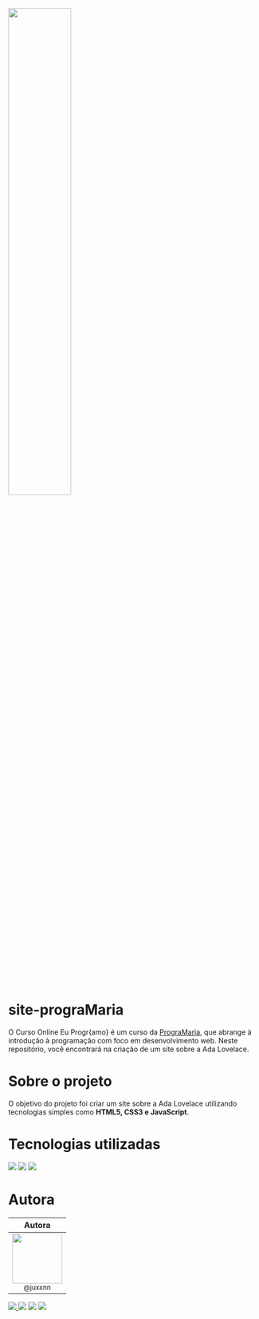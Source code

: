 <img src="https://imgur.com/JKE1PRD.jpg" width="50%"/> 


# site-prograMaria
O Curso Online Eu Progr{amo} é um curso da [PrograMaria](https://www.programaria.org/), que abrange à introdução à programação com foco em desenvolvimento web.
Neste repositório, você encontrará na criação de um site sobre a Ada Lovelace. 


# Sobre o projeto
O objetivo do projeto foi criar um site sobre a Ada Lovelace utilizando tecnologias simples como <b>HTML5, CSS3 e JavaScript</b>.

# Tecnologias utilizadas
<img src="https://img.shields.io/badge/HTML5-E34F26?style=for-the-badge&logo=html5&logoColor=white"/> <img src="https://img.shields.io/badge/CSS3-1572B6?style=for-the-badge&logo=css3&logoColor=white"/> <img src="https://img.shields.io/badge/JavaScript-323330?style=for-the-badge&logo=javascript&logoColor=F7DF1E"/>

# Autora

| Autora | 
| :---: | 
| [<img src="https://github.com/juxxnn.png?size=100" width=100><br><sub>@juxxnn</sub>](https://github.com/juxxnn) |
<div> 
  <a href="https://www.linkedin.com/in/julianatadeudasilva/" target="_blank"><img src="https://img.shields.io/badge/LinkedIn-0077B5?style=for-the-badge&logo=linkedin&logoColor=white"> </a>
  <a href="https://t.me/juxxnn" target="_blank"><img src="https://img.shields.io/badge/Telegram-2CA5E0?style=for-the-badge&logo=telegram&logoColor=white"></a>
  <a href="https://discord.gg/juxxnn#2841" target="_blank"><img src="https://img.shields.io/badge/Discord-7289DA?style=for-the-badge&logo=discord&logoColor=white"target="_blank"></a> 
  <a href="mailto:julianastankovic@gmail.com" target="_blank"><img src="https://img.shields.io/badge/Gmail-D14836?style=for-the-badge&logo=gmail&logoColor=white"></a>
</div>
